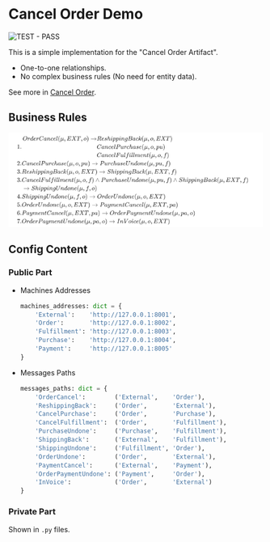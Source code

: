 # Cancel Order Demo

![TEST - PASS](https://img.shields.io/badge/TEST-PASS-green.svg)

This is a simple implementation for the "Cancel Order Artifact".

- One-to-one relationships.
- No complex business rules (No need for entity data).

See more in [Cancel Order](\Research\CancelOrder).

## Business Rules

![Business Rules](\Research\CancelOrder\CancelOrderBussinessRulesInMathJaxForGithub.png)

## Config Content

### Public Part

- Machines Addresses

  ```python
  machines_addresses: dict = {
      'External':    'http://127.0.0.1:8001',
      'Order':       'http://127.0.0.1:8002',
      'Fulfillment': 'http://127.0.0.1:8003',
      'Purchase':    'http://127.0.0.1:8004',
      'Payment':     'http://127.0.0.1:8005'
  }
  ```

- Messages Paths

  ```python
  messages_paths: dict = {
      'OrderCancel':        ('External',    'Order'),
      'ReshippingBack':     ('Order',       'External'),
      'CancelPurchase':     ('Order',       'Purchase'),
      'CancelFulfillment':  ('Order',       'Fulfillment'),
      'PurchaseUndone':     ('Purchase',    'Fulfillment'),
      'ShippingBack':       ('External',    'Fulfillment'),
      'ShippingUndone':     ('Fulfillment', 'Order'),
      'OrderUndone':        ('Order',       'External'),
      'PaymentCancel':      ('External',    'Payment'),
      'OrderPaymentUndone': ('Payment',     'Order'),
      'InVoice':            ('Order',       'External')
  }
  ```

### Private Part

Shown in `.py` files.
